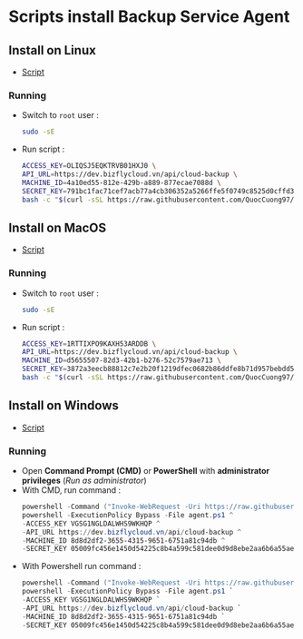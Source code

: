 # Scripts install Backup Service Agent
## **Install on Linux**
- [Script]()
### **Running**
- Switch to `root` user :
    ```sh
    sudo -sE
    ```
- Run script :
    ```sh
    ACCESS_KEY=OLIQSJ5EQKTRVB01HXJ0 \
    API_URL=https://dev.bizflycloud.vn/api/cloud-backup \
    MACHINE_ID=4a10ed55-812e-429b-a889-877ecae7088d \
    SECRET_KEY=791bc1fac71cef7acb77a4cb306352a5266ffe5f0749c8525d0cffd36c6c4207 \
    bash -c "$(curl -sSL https://raw.githubusercontent.com/QuocCuong97/Code/master/Bash/install_agent_linux.sh)"
    ```
## **Install on MacOS**
- [Script]()
### **Running**
- Switch to `root` user :
    ```sh
    sudo -sE
    ```
- Run script :
    ```sh
    ACCESS_KEY=1RTTIXPO9KAXH53ARDDB \
    API_URL=https://dev.bizflycloud.vn/api/cloud-backup \
    MACHINE_ID=d5655507-82d3-42b1-b276-52c7579ae713 \
    SECRET_KEY=3872a3eecb88812c7e2b20f1219dfec0682b86ddfe8b71d957bebdd5eae8d1a1 \
    bash -c "$(curl -sSL https://raw.githubusercontent.com/QuocCuong97/Code/master/Bash/install_agent_macos.sh)"
    ```
## **Install on Windows**
- [Script]()
### **Running**
- Open **Command Prompt (CMD)** or **PowerShell** with **administrator privileges** (*Run as administrator*)
- With CMD, run command :
    ```powershell
    powershell -Command ("Invoke-WebRequest -Uri https://raw.githubusercontent.com/QuocCuong97/Code/master/PowerShell/install_agent.ps1 -OutFile agent.ps1") && ^
    powershell -ExecutionPolicy Bypass -File agent.ps1 ^
    -ACCESS_KEY VGSG1NGLDALWHS9WKHQP ^
    -API_URL https://dev.bizflycloud.vn/api/cloud-backup ^
    -MACHINE_ID 8d8d2df2-3655-4315-9651-6751a81c94db ^
    -SECRET_KEY 05009fc456e1450d54225c8b4a599c581dee0d9d8ebe2aa6b6a55aee706387d5
    ```
- With Powershell run command :
    ```powershell
    powershell -Command ("Invoke-WebRequest -Uri https://raw.githubusercontent.com/QuocCuong97/Code/master/PowerShell/install_agent.ps1 -OutFile agent.ps1") && `
    powershell -ExecutionPolicy Bypass -File agent.ps1 `
    -ACCESS_KEY VGSG1NGLDALWHS9WKHQP `
    -API_URL https://dev.bizflycloud.vn/api/cloud-backup `
    -MACHINE_ID 8d8d2df2-3655-4315-9651-6751a81c94db `
    -SECRET_KEY 05009fc456e1450d54225c8b4a599c581dee0d9d8ebe2aa6b6a55aee706387d5
    ```